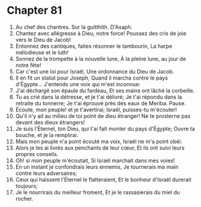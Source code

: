 # Chapter 81

1. Au chef des chantres. Sur la guitthith. D'Asaph.
2. Chantez avec allégresse à Dieu, notre force! Poussez des cris de joie vers le Dieu de Jacob!
3. Entonnez des cantiques, faites résonner le tambourin, La harpe mélodieuse et le luth!
4. Sonnez de la trompette à la nouvelle lune, À la pleine lune, au jour de notre fête!
5. Car c'est une loi pour Israël, Une ordonnance du Dieu de Jacob.
6. Il en fit un statut pour Joseph, Quand il marcha contre le pays d'Égypte... J'entends une voix qui m'est inconnue:
7. J'ai déchargé son épaule du fardeau, Et ses mains ont lâché la corbeille.
8. Tu as crié dans la détresse, et je t'ai délivré; Je t'ai répondu dans la retraite du tonnerre; Je t'ai éprouvé près des eaux de Meriba. Pause.
9. Écoute, mon peuple! et je t'avertirai; Israël, puisses-tu m'écouter!
10. Qu'il n'y ait au milieu de toi point de dieu étranger! Ne te prosterne pas devant des dieux étrangers!
11. Je suis l'Éternel, ton Dieu, qui t'ai fait monter du pays d'Égypte; Ouvre ta bouche, et je la remplirai.
12. Mais mon peuple n'a point écouté ma voix, Israël ne m'a point obéi.
13. Alors je les ai livrés aux penchants de leur cœur, Et ils ont suivi leurs propres conseils.
14. Oh! si mon peuple m'écoutait, Si Israël marchait dans mes voies!
15. En un instant je confondrais leurs ennemis, Je tournerais ma main contre leurs adversaires;
16. Ceux qui haïssent l'Éternel le flatteraient, Et le bonheur d'Israël durerait toujours;
17. Je le nourrirais du meilleur froment, Et je le rassasierais du miel du rocher.

